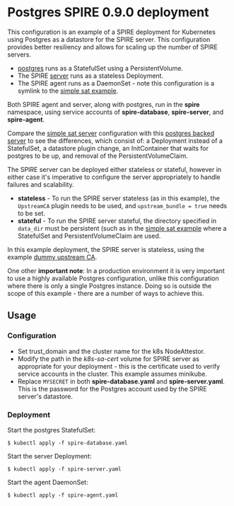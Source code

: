 # Postgres SPIRE 0.9.0 deployment

This configuration is an example of a SPIRE deployment for Kubernetes using
Postgres as a datastore for the SPIRE server. This configuration provides
better resiliency and allows for scaling up the number of SPIRE servers.

+ [postgres](spire-database.yaml) runs as a StatefulSet using a
  PersistentVolume.
+ The SPIRE [server](spire-server.yaml) runs as a stateless Deployment.
+ The SPIRE agent runs as a DaemonSet - note this configuration is a symlink
  to the [simple sat example](../simple_sat/spire-agent.yaml).

Both SPIRE agent and server, along with postgres, run in the **spire**
namespace, using service accounts of **spire-database**, **spire-server**, and
**spire-agent**.

Compare the [simple sat server](../simple_sat/spire-server.yaml) configuration with
this [postgres backed server](spire-server.yaml) to see the differences, which
consist of: a Deployment instead of a StatefulSet, a datastore plugin change,
an InitContainer that waits for postgres to be up, and removal of the
PersistentVolumeClaim.

The SPIRE server can be deployed either stateless or stateful, however in
either case it's imperative to configure the server appropriately to handle
failures and scalability.

+ **stateless** - To run the SPIRE server stateless (as in this example), the
  `UpstreamCA` plugin needs to be used, and `upstream_bundle = true` needs to
  be set.
+ **stateful** - To run the SPIRE server stateful, the directory specified in
  `data_dir` must be persistent (such as in the [simple sat example](../simple_sat)
  where a StatefulSet and PersistentVolumeClaim are used.

In this example deployment, the SPIRE server is stateless, using the example
[dummy upstream CA](https://github.com/spiffe/spire/tree/0.7.3/conf/server).

One other **important note**: In a production environment it is very important
to use a highly available Postgres configuration, unlike this configuration
where there is only a single Postgres instance. Doing so is outside the scope
of this example - there are a number of ways to achieve this.

## Usage

### Configuration

+ Set trust_domain and the cluster name for the k8s NodeAttestor.
+ Modify the path in the *k8s-sa-cert* volume for SPIRE server as appropriate
  for your deployment - this is the certificate used to verify service accounts
  in the cluster. This example assumes minikube.
+ Replace `MYSECRET` in both **spire-database.yaml** and **spire-server.yaml**.
  This is the password for the Postgres account used by the SPIRE server's
  datastore.

### Deployment

Start the postgres StatefulSet:

```
$ kubectl apply -f spire-database.yaml
```

Start the server Deployment:

```
$ kubectl apply -f spire-server.yaml
```

Start the agent DaemonSet:

```
$ kubectl apply -f spire-agent.yaml
```
